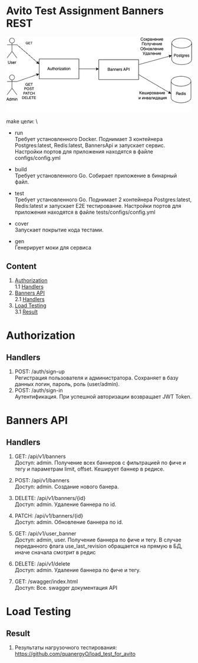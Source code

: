 # Avito Test Assignment Banners REST

![C4model](images/avito_rest.drawio.png)

make цели: \
- run\
    Требует установленного Docker. 
    Поднимает 3 контейнера Postgres:latest, Redis:latest, BannersApi и запускает сервис. Настройки портов для приложения находятся в файле configs/config.yml


- build \
    Требует установленного Go. Собирает приложение в бинарный файл.


- test \
    Требует установленного Go. Поднимает 2 контейнера Postgres:latest, Redis:latest и запускает E2E тестирование. Настройки портов для приложения находятся в файле tests/configs/config.yml


- cover \
    Запускает покрытие кода тестами.


- gen \
    Генерирует моки для сервиса


## Content

1. [Authorization](#Authorization) \
    1.1 [Handlers](#Handlers) 
2. [Banners API](#Banners_API) \
    2.1 [Handlers](#Handlers)
3. [Load Testing](#Load_Testing) \
    3.1 [Result](#Result)


# Authorization

## Handlers
1. POST: /auth/sign-up \
    Регистрация пользователя и администратора. Сохраняет в базу данных логин, пароль, роль (user/admin).
2. POST: /auth/sign-in \
    Аутентификация. При успешной авторизации возвращает JWT Token.

# Banners API

## Handlers
1. GET: /api/v1/banners \
    Доступ: admin. Получение всех баннеров с фильтрацией по фиче и тегу и параметрам limit, offset.
    Кеширует баннер в редисе.
2. POST: /api/v1/banners \
   Доступ: admin. Создание нового банера.
3. DELETE: /api/v1/banners/{id} \
   Доступ: admin. Удаление баннера по id.
4. PATCH: /api/v1/banners/{id} \
   Доступ: admin. Обновление баннера по id.
5. GET: /api/v1/user_banner \
   Доступ: admin, user. Получение баннера по фиче и тегу. В случае переданного флага use_last_revision обращается на прямую в БД, иначе сначала смотрит в редис
6. DELETE: /api/v1/delete \
    Доступ: admin. Удаление баннера по фиче и тегу. 

7. GET: /swagger/index.html \
    Доступ: Все. swagger документация API

# Load Testing

## Result
1. Результаты нагрузочного тестирования: https://github.com/quanergyO/load_test_for_avito
